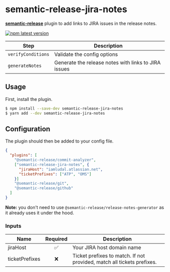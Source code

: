 # semantic-release-jira-notes

[**semantic-release**](https://github.com/semantic-release/semantic-release) plugin to add links to
JIRA issues in the release notes.

[![npm latest version](https://img.shields.io/npm/v/semantic-release-jira-notes/latest.svg)](https://www.npmjs.com/package/semantic-release-jira-notes)


| Step               | Description                                          |
| ------------------ | ---------------------------------------------------- |
| `verifyConditions` | Validate the config options                          |
| `generateNotes`    | Generate the release notes with links to JIRA issues |


## Usage

First, install the plugin.

```bash
$ npm install --save-dev semantic-release-jira-notes
$ yarn add --dev semantic-release-jira-notes
```


## Configuration

The plugin should then be added to your config file.

```json
{
  "plugins": [
    "@semantic-release/commit-analyzer",
    ["semantic-release-jira-notes", {
      "jiraHost": "iamludal.atlassian.net",
      "ticketPrefixes": ["ATP", "OMS"]
    }]
    "@semantic-release/git",
    "@semantic-release/github"
  ]
}
```

**Note:** you don't need to use `@semantic-release/release-notes-generator` as it already uses
it under the hood.


### Inputs

| Name           | Required | Description                                                            |
| -------------- | :------: | ---------------------------------------------------------------------- |
| jiraHost       |    ✅     | Your JIRA host domain name                                             |
| ticketPrefixes |    ❌     | Ticket prefixes to match. If not provided, match all tickets prefixes. |
